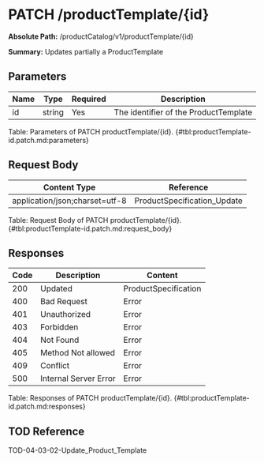 <!--
    ATTENTION: This file was generated via gradle!
               Do NOT manually edit this file! Any such changes will be overwritten!
-->

# PATCH /productTemplate/{id}

**Absolute Path:** /productCatalog/v1/productTemplate/{id}

**Summary:** Updates partially a ProductTemplate

## Parameters

| Name | Type | Required | Description |
|------|------|----------|-------------|
| id | string | Yes | The identifier of the ProductTemplate |

Table: Parameters of PATCH productTemplate/{id}. {#tbl:productTemplate-id.patch.md:parameters}

## Request Body

| Content Type | Reference |
|--------------|-----------|
| application/json;charset=utf-8 | ProductSpecification_Update |

Table: Request Body of PATCH productTemplate/{id}. {#tbl:productTemplate-id.patch.md:request_body}

## Responses

| Code | Description | Content |
|------|-------------|---------|
| 200 | Updated | ProductSpecification |
| 400 | Bad Request | Error |
| 401 | Unauthorized | Error |
| 403 | Forbidden | Error |
| 404 | Not Found | Error |
| 405 | Method Not allowed | Error |
| 409 | Conflict | Error |
| 500 | Internal Server Error | Error |

Table: Responses of PATCH productTemplate/{id}. {#tbl:productTemplate-id.patch.md:responses}

## TOD Reference

TOD-04-03-02-Update_Product_Template
